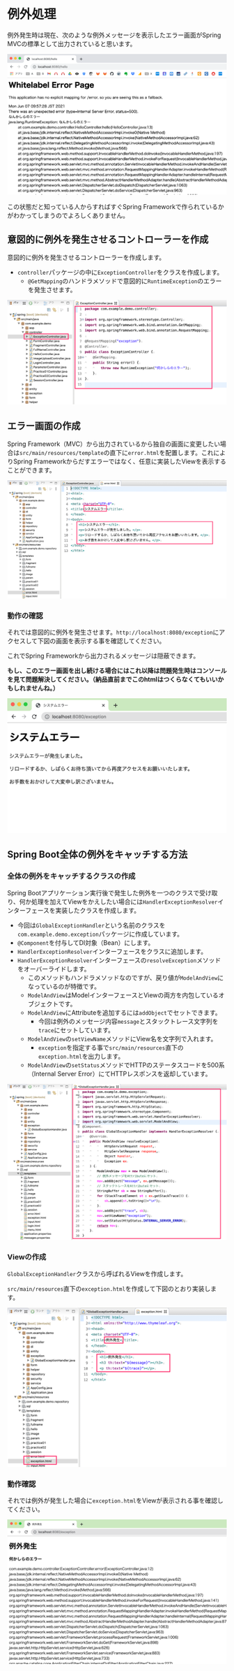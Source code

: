 # 例外処理

例外発生時は現在、次のような例外メッセージを表示したエラー画面がSpring MVCの標準として出力されていると思います。

![](img/exception-01.png)

この状態だと知っている人からすればすぐSpring Frameworkで作られているかがわかってしまうのでよろしくありません。

## 意図的に例外を発生させるコントローラーを作成

意図的に例外を発生させるコントローラーを作成します。
- `controller`パッケージの中に`ExceptionController`をクラスを作成します。
  - `@GetMapping`のハンドラメソッドで意図的に`RuntimeException`のエラーを発生させます。

![](img/exception-12.png)

## エラー画面の作成

Spring Framework（MVC）から出力されているから独自の画面に変更したい場合は`src/main/resources/template`の直下に`error.html`を配置します。これによりSpring Frameworkからだすエラーではなく、任意に実装したViewを表示することができます。

![](img/exception-02.png)

### 動作の確認

それでは意図的に例外を発生させます。`http://localhost:8080/exception`にアクセスして下図の画面を表示する事を確認してください。

これでSpring Frameworkから出力されるメッセージは隠蔽できます。

**もし、このエラー画面を出し続ける場合にはこれ以降は問題発生時はコンソールを見て問題解決してください。（納品直前までこのhtmlはつくらなくてもいいかもしれませんね。）**

![](img/exception-13.png)

## Spring Boot全体の例外をキャッチする方法

### 全体の例外をキャッチするクラスの作成

Spring Bootアプリケーション実行後で発生した例外を一つのクラスで受け取り、何か処理を加えてViewをかえしたい場合には`HandlerExceptionResolver`インターフェースを実装したクラスを作成します。
- 今回は`GlobalExceptionHandler`という名前のクラスを`com.example.demo.exception`パッケージに作成しています。
- `@Component`を付与してDI対象（Bean）にします。
- `HandlerExceptionResolver`インターフェースをクラスに追加します。
- `HandlerExceptionResolver`インターフェースの`resolveException`メソッドをオーバーライドします。
  - このメソッドもハンドラメソッドなのですが、戻り値が`ModelAndView`になっているのが特徴です。
  - `ModelAndView`はModelインターフェースとViewの両方を内包しているオブジェクトです。
  - `ModelAndView`にAttributeを追加するには`addObject`でセットできます。
    - 今回は例外のメッセージ内容`message`とスタックトレース文字列を`trace`にセットしています。
  - `ModelAndView`の`setViewName`メソッドにView名を文字列で入れます。
    - `exception`を指定する事で`src/main/resources`直下の`exception.html`を出力します。
  - `ModelAndView`の`setStatus`メソッドでHTTPのステータスコードを500系（Internal Server Error）にてHTTPレスポンスを返却しています。

![](img/exception-03.png)

### Viewの作成

`GlobalExceptionHandler`クラスから呼ばれるViewを作成します。

`src/main/resources`直下の`exception.html`を作成して下図のとおり実装します。

![](img/exception-04.png)

### 動作確認

それでは例外が発生した場合に`exception.html`をViewが表示される事を確認してください。

![](img/exception-05.png)